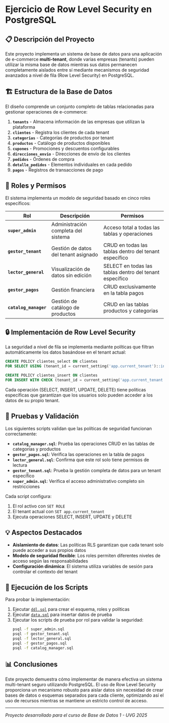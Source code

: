 # Ejercicio de Row Level Security en PostgreSQL

## 📋 Descripción del Proyecto

Este proyecto implementa un sistema de base de datos para una aplicación de e-commerce **multi-tenant**, donde varias empresas (tenants) pueden utilizar la misma base de datos mientras sus datos permanecen completamente aislados entre sí mediante mecanismos de seguridad avanzados a nivel de fila (Row Level Security) en PostgreSQL.

## 🏗️ Estructura de la Base de Datos

El diseño comprende un conjunto completo de tablas relacionadas para gestionar operaciones de e-commerce:

1. **`tenants`** - Almacena información de las empresas que utilizan la plataforma
2. **`clientes`** - Registra los clientes de cada tenant
3. **`categorias`** - Categorías de productos por tenant 
4. **`productos`** - Catálogo de productos disponibles
5. **`cupones`** - Promociones y descuentos configurables
6. **`direcciones_envio`** - Direcciones de envío de los clientes
7. **`pedidos`** - Órdenes de compra
8. **`detalle_pedidos`** - Elementos individuales en cada pedido
9. **`pagos`** - Registros de transacciones de pago

## 🔐 Roles y Permisos

El sistema implementa un modelo de seguridad basado en cinco roles específicos:

| Rol | Descripción | Permisos |
|-----|-------------|----------|
| **`super_admin`** | Administración completa del sistema | Acceso total a todas las tablas y operaciones |
| **`gestor_tenant`** | Gestión de datos del tenant asignado | CRUD en todas las tablas dentro del tenant específico |
| **`lector_general`** | Visualización de datos sin edición | SELECT en todas las tablas dentro del tenant específico |
| **`gestor_pagos`** | Gestión financiera | CRUD exclusivamente en la tabla pagos |
| **`catalog_manager`** | Gestión de catálogo de productos | CRUD en las tablas productos y categorias |

## 🔒 Implementación de Row Level Security

La seguridad a nivel de fila se implementa mediante políticas que filtran automáticamente los datos basándose en el tenant actual:

```sql
CREATE POLICY clientes_select ON clientes 
FOR SELECT USING (tenant_id = current_setting('app.current_tenant')::int);

CREATE POLICY clientes_insert ON clientes 
FOR INSERT WITH CHECK (tenant_id = current_setting('app.current_tenant')::int);
```

Cada operación (SELECT, INSERT, UPDATE, DELETE) tiene políticas específicas que garantizan que los usuarios solo pueden acceder a los datos de su propio tenant.

## 🧪 Pruebas y Validación

Los siguientes scripts validan que las políticas de seguridad funcionan correctamente:

- **`catalog_manager.sql`**: Prueba las operaciones CRUD en las tablas de categorías y productos
- **`gestor_pagos.sql`**: Verifica las operaciones en la tabla de pagos
- **`lector_general.sql`**: Confirma que este rol solo tiene permisos de lectura
- **`gestor_tenant.sql`**: Prueba la gestión completa de datos para un tenant específico
- **`super_admin.sql`**: Verifica el acceso administrativo completo sin restricciones

Cada script configura:
1. El rol activo con `SET ROLE`
2. El tenant actual con `SET app.current_tenant`
3. Ejecuta operaciones SELECT, INSERT, UPDATE y DELETE

## 💡 Aspectos Destacados

- **Aislamiento de datos**: Las políticas RLS garantizan que cada tenant solo puede acceder a sus propios datos
- **Modelo de seguridad flexible**: Los roles permiten diferentes niveles de acceso según las responsabilidades
- **Configuración dinámica**: El sistema utiliza variables de sesión para controlar el contexto del tenant

## 🚀 Ejecución de los Scripts

Para probar la implementación:

1. Ejecutar [`ddl.sql`](ddl.sql ) para crear el esquema, roles y políticas
2. Ejecutar [`data.sql`](data.sql ) para insertar datos de prueba
3. Ejecutar los scripts de prueba por rol para validar la seguridad:
   ```bash
   psql -f super_admin.sql
   psql -f gestor_tenant.sql
   psql -f lector_general.sql
   psql -f gestor_pagos.sql
   psql -f catalog_manager.sql
   ```

## 📊 Conclusiones

Este proyecto demuestra cómo implementar de manera efectiva un sistema multi-tenant seguro utilizando PostgreSQL. El uso de Row Level Security proporciona un mecanismo robusto para aislar datos sin necesidad de crear bases de datos o esquemas separados para cada cliente, optimizando así el uso de recursos mientras se mantiene un estricto control de acceso.

---

*Proyecto desarrollado para el curso de Base de Datos 1 - UVG 2025*